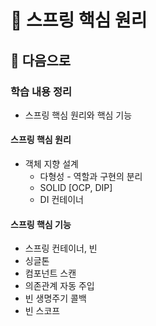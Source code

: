 # :book: 스프링 핵심 원리

## :pushpin: 다음으로

### 학습 내용 정리 
- 스프링 핵심 원리와 핵심 기능

#### 스프링 핵심 원리
- 객체 지향 설계
  - 다형성 - 역할과 구현의 분리
  - SOLID [OCP, DIP]
  - DI 컨테이너

#### 스프링 핵심 기능
- 스프링 컨테이너, 빈
- 싱글톤
- 컴포넌트 스캔
- 의존관계 자동 주입
- 빈 생명주기 콜백
- 빈 스코프


